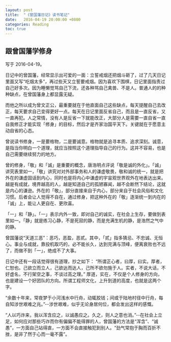```yaml
---
layout: post
title:  "《曾国藩日记》读书笔记"
date:   2016-04-19 20:00:00 +0800
categories: Reading
toc: true
---
```


跟曾国藩学修身
----

写于 2016-04-19。

日记中的曾国藩，经常显示出可爱的一面：立誓戒烟还把烟斗砸了，过了几天日记里面又写“吃烟太多”，再过些天又立誓要戒烟。因为喜欢下围棋，日记里面指责过自己好多次。因为睡懒觉骂自己下流，还各种骂自己禽兽、不是人。普通人的的种种缺点，在曾国藩身上都显露无疑。

而他之所以成为曾文正公，最重要就在于他直面自己这些缺点，每天提醒自己去改正，每天要求自己变得更好一点。每天在日记里面反省自己，而且是一直反省，又一直再犯。人之常情，没有人是反省一下就能改正，大部分人是需要一直自省一直自我修正才能实现「修身」的目标，然后才是齐家治国平天下。关键就在于愿意主动自省的心态。

曾说读书修身，一是要格物，二是要诚意。格物就是追寻本质、追求深刻。诚意，是指当你明白一个道理，就应当按照这个道理指导自己的行为。这并不容易，也是自己需要继续努力的地方。

曾的修身，「敬」和「诚」是重要的概念，唐浩明点评说「敬是诚的外化」。「诚」讲究表里如一，「敬」讲究对对外部事务和人的谦虚敬畏，敬和诚的统一，就是把外在的谦虚固话到内心，同时也是将内心中谦虚的宇宙观世界观外在地表达出来。越是有成就，境界越高的人，越是知道自己的孤陋寡闻，越不会断然下结论，这就是内心的谦逊。外在的「敬」，部分直接来自于内心，部分来自于社会风俗和文化习惯。后者会让人觉得不自在，通过修身，把这种外在的「敬」逐渐统一到内在的「诚」上，能让人更自在、更欣喜。

「一」和「静」。「一」表示内外一致，即对自己的诚实，在社会上生存，要做到表里如一。「静」就是练习心静，不是死寂的静，而是充满生机的静，是浩然之气中的静。

曾国藩说“天道三恶”：恶巧，恶盈，恶贰。其中，「贰」指多猜忌、不忠诚、无恒心。事业与成就，靠投机取巧的，必不能长久，达到完满与顶峰，便离衰败也不远了，而做不到「一」，绝成不了大事。

日记中还有一段话觉得很有道理，抄之如下：
“所谓正心者，曰厚，曰实。厚者，仁恕也。己欲立而立人，己欲达而达人，己所不欲勿施于人。实者，不说大话，不好虚名，不行架空之事，不谈过高之理。”
厚道，实在，不仅是个人修身的方向，也是建设一个好团队的方向。所谓工程师文化，上升到道的高度，也就是这两个字。

“余数十年来，常夜梦于小河浅水中行舟，动辄胶钱；间或于陆地村径中行舟，每自知涉世艰难之兆。”--涉世艰难，似乎无论身居何位，都会发出这样的感慨。

“人以巧诈来，我以浑含应之，以诚愚应之。久之，则人之意也消。”--在社会上立足，如何应对那些巧诈而你有偏偏不能得罪的人，曾国藩的方法是“浑含”、“诚愚”，一方面自己站得直，一方面不会直接触犯到别人。“劲气常抱于胸而百折不挫，是非了然于心而一毫不露”。
